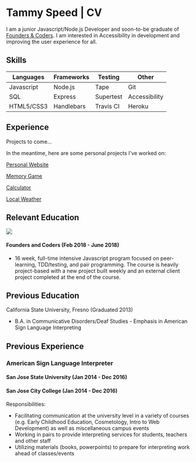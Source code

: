 # Tammy Speed | CV

I am a junior Javascript/Node.js Developer and soon-to-be graduate of [Founders & Coders](https://foundersandcoders.com/). I am interested in Accessibility in development and improving the user experience for all. 

## Skills
| Languages  | Frameworks | Testing   | Other         |
| --------   | --------   | --------  | ------------  |
| Javascript | Node.js    | Tape      | Git           |
| SQL        | Express    | Supertest | Accessibility |
| HTML5/CSS3 | Handlebars | Travis CI | Heroku        |


## Experience
Projects to come...

In the meantime, here are some personal projects I've worked on:

[Personal Website](https://tspeed90.github.io/)

[Memory Game](https://github.com/tspeed90/memory-game)

[Calculator](https://github.com/tspeed90/js-calculator/)

[Local Weather](https://codepen.io/tspeed90/full/GypyQq/)


## Relevant Education
![](http://res.cloudinary.com/dp6beg5nw/image/upload/v1525004700/fac-logo_njmmf7.png)
#### Founders and Coders (Feb 2018 - June 2018)
- 16 week, full-time intensive Javascript program focused on peer-learning, TDD/testing, and pair programming. The course is heavily project-based with a new project built weekly and an external client project completed at the end of the course.

## Previous Education

California State University, Fresno (Graduated 2013)
 - B.A. in Communicative Disorders/Deaf Studies - Emphasis in American Sign Language Interpreting

## Previous Experience
### American Sign Language Interpreter
#### San Jose State University (Jan 2014 - Dec 2016)
#### San Jose City College (Jan 2014 - Dec 2016)


Responsibilities:
- Facilitating communication at the university level in a variety of courses (e.g. Early Childhood Education, Cosmetology, Intro to Web Development) as well as miscellaneous campus events
- Working in pairs to provide interpreting services for students, teachers and other staff
- Utilizing materials (books, powerpoints) to prepare for interpreting work ahead of classes/events



